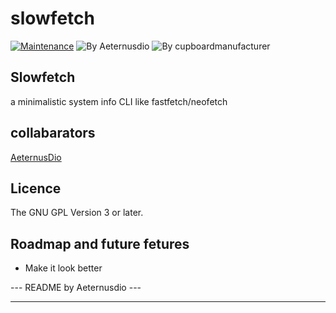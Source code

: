 # slowfetch
[![Maintenance](https://img.shields.io/badge/Maintained-yes-green.svg)](https://GitHub.com/Naereen/StrapDown.js/graphs/commit-activity) ![By Aeternusdio](https://img.shields.io/badge/By%20-%20AeternusDio-blue)
![By cupboardmanufacturer](https://img.shields.io/badge/By%20-%20cupboardmanufacturer-blue
)

## Slowfetch
a minimalistic system info CLI like fastfetch/neofetch

## collabarators
[AeternusDio](https://github.com/AeternusDio)

## Licence
The GNU GPL Version 3 or later.

## Roadmap and future fetures
- Make it look better

--- README by Aeternusdio ---

---
